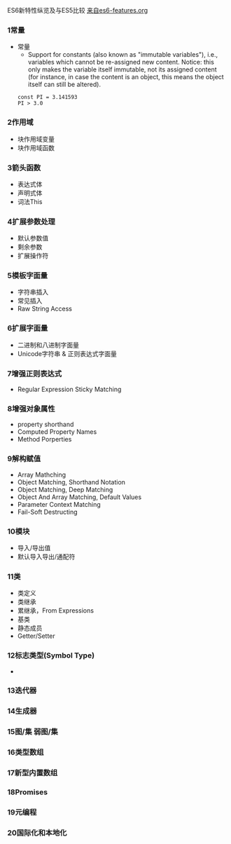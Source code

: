 ES6新特性纵览及与ES5比较
<a href='http://es6-features.org/'>来自es6-features.org<a>

### 1常量
* 常量
  * Support for constants (also known as "immutable variables"), i.e., variables which cannot be re-assigned new content. Notice: this only makes the variable itself immutable, not its assigned content (for instance, in case the content is an object, this means the object itself can still be altered).
  ```
  const PI = 3.141593
  PI > 3.0
  ```

### 2作用域
* 块作用域变量
* 块作用域函数
### 3箭头函数
* 表达式体
* 声明式体
* 词法This
### 4扩展参数处理
* 默认参数值
* 剩余参数
* 扩展操作符
### 5模板字面量
* 字符串插入
* 常见插入
* Raw String Access
### 6扩展字面量
* 二进制和八进制字面量
* Unicode字符串 & 正则表达式字面量
### 7增强正则表达式
* Regular Expression Sticky Matching
### 8增强对象属性
* property shorthand
* Computed Property Names
* Method Porperties
### 9解构赋值
* Array Mathching
* Object Matching, Shorthand Notation
* Object Matching, Deep Matching
* Object And Array Matching, Default Values
* Parameter Context Matching
* Fail-Soft Destructing
### 10模块
* 导入/导出值
* 默认导入导出/通配符
### 11类
* 类定义
* 类继承
* 累继承，From Expressions
* 基类
* 静态成员
* Getter/Setter
### 12标志类型(Symbol Type)
* 
### 13迭代器
### 14生成器
### 15图/集 弱图/集
### 16类型数组
### 17新型内置数组
### 18Promises
### 19元编程
### 20国际化和本地化

